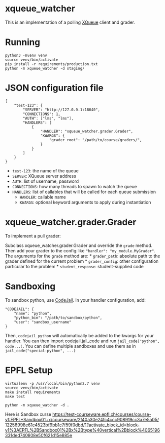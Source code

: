 xqueue_watcher
==========

This is an implementation of a polling [XQueue](https://github.com/edx/xqueue) client and grader.


Running
=======

```
python3 -mvenv venv
source venv/bin/activate
pip install -r requirements/production.txt
python -m xqueue_watcher -d staging/
```


JSON configuration file
=======================
	{
		"test-123": {
			"SERVER": "http://127.0.0.1:18040",
			"CONNECTIONS": 1,
			"AUTH": ["lms", "lms"],
			"HANDLERS": [
				{
					"HANDLER": "xqueue_watcher.grader.Grader",
					"KWARGS": {
						"grader_root": "/path/to/course/graders/",
					}
				}
			]
		}
	}

* `test-123`: the name of the queue
* `SERVER`: XQueue server address
* `AUTH`: list of username, password
* `CONNECTIONS`: how many threads to spawn to watch the queue
* `HANDLERS`: list of callables that will be called for each queue submission
	* `HANDLER`: callable name
	* `KWARGS`: optional keyword arguments to apply during instantiation


xqueue_watcher.grader.Grader
========================
To implement a pull grader:

Subclass xqueue_watcher.grader.Grader and override the `grade` method. Then add your grader to the config like `"handler": "my_module.MyGrader"`. The arguments for the `grade` method are:
	* `grader_path`: absolute path to the grader defined for the current problem
	* `grader_config`: other configuration particular to the problem
	* `student_response`: student-supplied code


Sandboxing
==========
To sandbox python, use [CodeJail](https://github.com/edx/codejail). In your handler configuration, add:

	"CODEJAIL": {
		"name": "python",
		"python_bin": "/path/to/sandbox/python",
		"user": "sandbox_username"
	}

Then, `codejail_python` will automatically be added to the kwargs for your handler. You can then import codejail.jail_code and run `jail_code("python", code...)`. You can define multiple sandboxes and use them as in `jail_code("special-python", ...)`


EPFL Setup
=====

```
virtualenv -p /usr/local/bin/python2.7 venv
source venv/bin/activate
make install requirements
make test
```

```
python -m xqueue_watcher -d .
```

Here is Sandbox curse https://test-courseware.epfl.ch/courses/course-v1:EPFL+Sandbox01+x/courseware/2f40a30e24fc4ccc908919cc3a7e5a05/12256998e61c4523bf9bb1c7f59f0dbd/1?activate_block_id=block-v1%3AEPFL%2BSandbox01%2Bx%2Btype%40vertical%2Bblock%4065196331ded740808e50f621d15e885e
